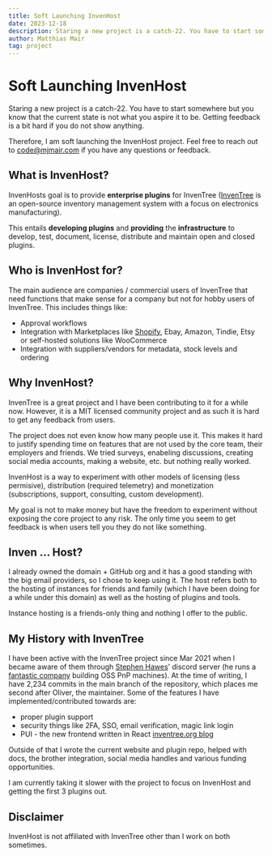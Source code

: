 ```yaml
---
title: Soft Launching InvenHost
date: 2023-12-18
description: Staring a new project is a catch-22. You have to start somewhere.
author: Matthias Mair
tag: project
---
```


# Soft Launching InvenHost

Staring a new project is a catch-22. You have to start somewhere but you know that the current state is not what you aspire it to be. Getting feedback is a bit hard if you do not show anything.

Therefore, I am soft launching the InvenHost project. Feel free to reach out to code@mjmair.com if you have any questions or feedback.

## What is InvenHost?

InvenHosts goal is to provide **enterprise plugins** for InvenTree ([InvenTree](https://inventree.org/) is an open-source inventory management system with a focus on electronics manufacturing).

This entails **developing plugins** and **providing** the **infrastructure** to develop, test, document, license, distribute and maintain open and closed plugins.

## Who is InvenHost for?

The main audience are companies / commercial users of InvenTree that need functions that make sense for a company but not for hobby users of InvenTree. This includes things like:
- Approval workflows
- Integration with Marketplaces like [Shopify](https://github.com/matmair/inventree-shopify), Ebay, Amazon, Tindie, Etsy or self-hosted solutions like WooCommerce
- Integration with suppliers/vendors for metadata, stock levels and ordering

## Why InvenHost?

InvenTree is a great project and I have been contributing to it for a while now. However, it is a MIT licensed community project and as such it is hard to get any feedback from users.

The project does not even know how many people use it. This makes it hard to justify spending time on features that are not used by the core team, their employers and friends. We tried surveys, enabeling discussions, creating social media accounts, making a website, etc. but nothing really worked.

InvenHost is a way to experiment with other models of licensing (less permisive), distribution (required telemetry) and monetization (subscriptions, support, consulting, custom development).

My goal is not to make money but have the freedom to experiment without exposing the core project to any risk.
The only time you seem to get feedback is when users tell you they do not like something.

## Inven ... Host?

I already owned the domain + GitHub org and it has a good standing with the big email providers, so I chose to keep using it.
The host refers both to the hosting of instances for friends and family (which I have been doing for a while under this domain) as well as the hosting of plugins and tools.

Instance hosting is a friends-only thing and nothing I offer to the public.

## My History with InvenTree

I have been active with the InvenTree project since Mar 2021 when I became aware of them through [Stephen Hawes](https://stephenhawes.com/)’ discord server (he runs a [fantastic company](https://www.opulo.io/) building OSS PnP machines).
At the time of writing, I have 2,234 commits in the main branch of the repository, which places me second after Oliver, the maintainer.
Some of the features I have implemented/contributed towards are:
- proper plugin support
- security things like 2FA, SSO, email verification, magic link login
- PUI - the new frontend written in React [inventree.org blog](https://inventree.org/blog/2023/08/28/react)

Outside of that I wrote the current website and plugin repo, helped with docs, the brother integration, social media handles and various funding opportunities.

I am currently taking it slower with the project to focus on InvenHost and getting the first 3 plugins out.

## Disclaimer

InvenHost is not affiliated with InvenTree other than I work on both sometimes.
